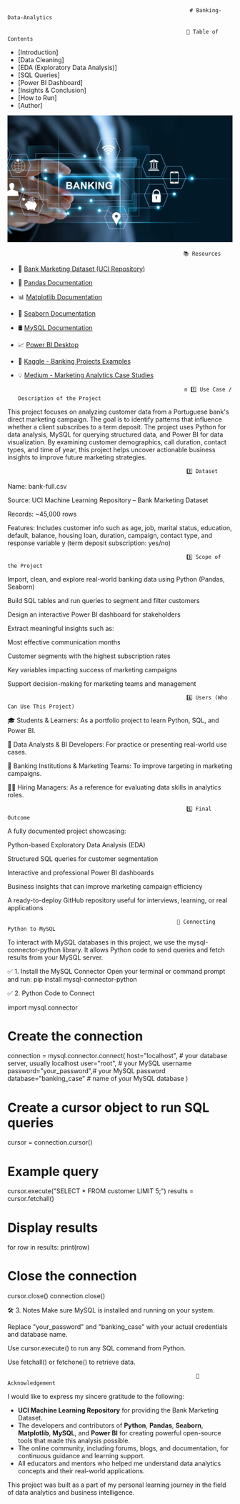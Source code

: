                                                              # Banking-Data-Analytics
                                                                    
                                                            📑 Table of Contents

- [Introduction]
- [Data Cleaning]
- [EDA (Exploratory Data Analysis)]
- [SQL Queries]
- [Power BI Dashboard]
- [Insights & Conclusion]
- [How to Run]
- [Author]


![image alt](https://github.com/Surajkushwaha2004/Banking-Data-Analytics/blob/976e805838827f4ac8499e8d1b6f9b6961902048/image.jpg?row=true)                                                     



                                                           📚 Resources

- 📂 [Bank Marketing Dataset (UCI Repository)](https://archive.ics.uci.edu/ml/datasets/bank+marketing)
- 🐍 [Pandas Documentation](https://pandas.pydata.org/docs/)
- 📊 [Matplotlib Documentation](https://matplotlib.org/stable/users/index.html)
- 🌈 [Seaborn Documentation](https://seaborn.pydata.org/)
- 🛢️ [MySQL Documentation](https://dev.mysql.com/doc/)
- 📈 [Power BI Desktop](https://powerbi.microsoft.com/en-us/desktop/)
- 📘 [Kaggle - Banking Projects Examples](https://www.kaggle.com/search?q=bank+marketing+analytics)
- 💡 [Medium - Marketing Analytics Case Studies](https://medium.com/tag/marketing-analytics)



                                                          n 1️⃣ Use Case / Description of the Project
This project focuses on analyzing customer data from a Portuguese bank's direct marketing campaign. The goal is to identify patterns that influence whether a client subscribes to a term deposit. The project uses Python for data analysis, MySQL for querying structured data, and Power BI for data visualization. By examining customer demographics, call duration, contact types, and time of year, this project helps uncover actionable business insights to improve future marketing strategies.


                                                            2️⃣ Dataset
Name: bank-full.csv

Source: UCI Machine Learning Repository – Bank Marketing Dataset

Records: ~45,000 rows

Features: Includes customer info such as age, job, marital status, education, default, balance, housing loan, duration, campaign, contact type, and response variable y (term deposit subscription: yes/no)

                                                           
                                                            
                                                            3️⃣ Scope of the Project
Import, clean, and explore real-world banking data using Python (Pandas, Seaborn)

Build SQL tables and run queries to segment and filter customers

Design an interactive Power BI dashboard for stakeholders

Extract meaningful insights such as:

Most effective communication months

Customer segments with the highest subscription rates

Key variables impacting success of marketing campaigns

Support decision-making for marketing teams and management



                                                            4️⃣ Users (Who Can Use This Project)
🎓 Students & Learners: As a portfolio project to learn Python, SQL, and Power BI.

🧠 Data Analysts & BI Developers: For practice or presenting real-world use cases.

🏢 Banking Institutions & Marketing Teams: To improve targeting in marketing campaigns.

🧑‍💼 Hiring Managers: As a reference for evaluating data skills in analytics roles. 


                                                            5️⃣ Final Outcome
A fully documented project showcasing:

Python-based Exploratory Data Analysis (EDA)

Structured SQL queries for customer segmentation

Interactive and professional Power BI dashboards

Business insights that can improve marketing campaign efficiency

A ready-to-deploy GitHub repository useful for interviews, learning, or real applications   

                                                         
                                                         
                                                         🔗 Connecting Python to MySQL

To interact with MySQL databases in this project, we use the mysql-connector-python library. It allows Python code to send queries and fetch results from your MySQL server.

✅ 1. Install the MySQL Connector
Open your terminal or command prompt and run:
pip install mysql-connector-python

✅ 2. Python Code to Connect

import mysql.connector

# Create the connection
connection = mysql.connector.connect(
    host="localhost",        # your database server, usually localhost
    user="root",             # your MySQL username
    password="your_password",# your MySQL password
    database="banking_case"  # name of your MySQL database
)

# Create a cursor object to run SQL queries
cursor = connection.cursor()

# Example query
cursor.execute("SELECT * FROM customer LIMIT 5;")
results = cursor.fetchall()

# Display results
for row in results:
    print(row)

# Close the connection
cursor.close()
connection.close()

🛠️ 3. Notes
Make sure MySQL is installed and running on your system.

Replace "your_password" and "banking_case" with your actual credentials and database name.

Use cursor.execute() to run any SQL command from Python.

Use fetchall() or fetchone() to retrieve data.



                                                               🙏 Acknowledgement

I would like to express my sincere gratitude to the following:

- **UCI Machine Learning Repository** for providing the Bank Marketing Dataset.
- The developers and contributors of **Python**, **Pandas**, **Seaborn**, **Matplotlib**, **MySQL**, and **Power BI** for creating powerful open-source tools that made this analysis possible.
- The online community, including forums, blogs, and documentation, for continuous guidance and learning support.
- All educators and mentors who helped me understand data analytics concepts and their real-world applications.

This project was built as a part of my personal learning journey in the field of data analytics and business intelligence.


